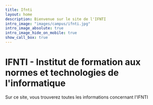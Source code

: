 ```yaml
---
title: Ifnti
layout: home
description: Bienvenue sur le site de l'IFNTI
intro_image: "images/campus/ifnti.jpg"
intro_image_absolute: true
intro_image_hide_on_mobile: true
show_call_box: true
---
```


# IFNTI - Institut de formation aux normes et technologies de l'informatique

Sur ce site, vous trouverez toutes les informations concernant l'IFNTI
